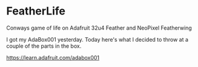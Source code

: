 # FeatherLife
Conways game of life on Adafruit 32u4 Feather and NeoPixel Featherwing

I got my AdaBox001 yesterday.  Today here's what I decided to throw at a couple of the parts in the box.  

https://learn.adafruit.com/adabox001

